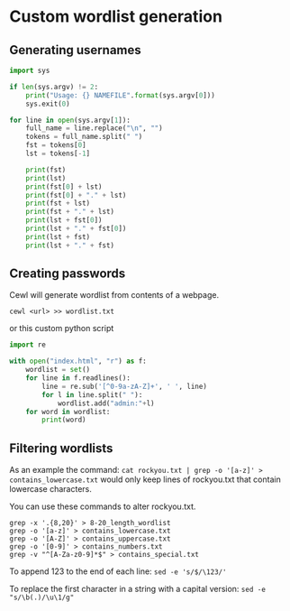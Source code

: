 # Custom wordlist generation

## Generating usernames

```python
import sys

if len(sys.argv) != 2:
    print("Usage: {} NAMEFILE".format(sys.argv[0]))
    sys.exit(0)

for line in open(sys.argv[1]):
    full_name = line.replace("\n", "")
    tokens = full_name.split(" ")
    fst = tokens[0]
    lst = tokens[-1]

    print(fst)
    print(lst)
    print(fst[0] + lst)
    print(fst[0] + "." + lst)
    print(fst + lst)
    print(fst + "." + lst)
    print(lst + fst[0])
    print(lst + "." + fst[0])
    print(lst + fst)
    print(lst + "." + fst)

```

## Creating passwords

Cewl will generate wordlist from contents of a webpage.

```
cewl <url> >> wordlist.txt
```

or this custom python script

```python
import re

with open("index.html", "r") as f:
    wordlist = set()
    for line in f.readlines():
        line = re.sub('[^0-9a-zA-Z]+', ' ', line)
        for l in line.split(" "):
            wordlist.add("admin:"+l)
    for word in wordlist:
        print(word)
```

## Filtering wordlists

As an example the command: `cat rockyou.txt | grep -o '[a-z]' > contains_lowercase.txt` would only keep lines of rockyou.txt that contain lowercase characters.

You can use these commands to alter rockyou.txt.

```text
grep -x '.{8,20}' > 8-20_length_wordlist
grep -o '[a-z]' > contains_lowercase.txt
grep -o '[A-Z]' > contains_uppercase.txt
grep -o '[0-9]' > contains_numbers.txt
grep -v "^[A-Za-z0-9]*$" > contains_special.txt
```

To append 123 to the end of each line: `sed -e 's/$/\123/'`

To replace the first character in a string with a capital version: `sed -e "s/\b(.)/\u\1/g"`



